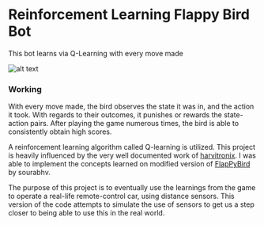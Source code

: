 # Reinforcement Learning Flappy Bird Bot

This bot learns via Q-Learning with every move made 

![alt text](https://raw.githubusercontent.com/devaar100/RL-FlapPyBird/master/FlapPyBird/ScreenShot.png)

### Working
With every move made, the bird observes the state it was in, and the action it took. With regards to their outcomes, it punishes or rewards the state-action pairs. After playing the game numerous times, the bird is able to consistently obtain high scores.

A reinforcement learning algorithm called Q-learning is utilized. This project is heavily influenced by the very well documented work of [harvitronix](https://github.com/harvitronix/reinforcement-learning-car). I was able to implement the concepts learned on modified version of [FlapPyBird](https://github.com/sourabhv/FlapPyBird) by sourabhv.

The purpose of this project is to eventually use the learnings from the game to operate a real-life remote-control car, using distance sensors. This version of the code attempts to simulate the use of sensors to get us a step closer to being able to use this in the real world.
